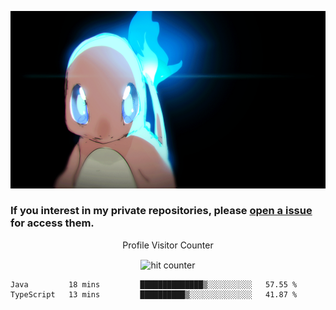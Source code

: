 [gif]: https://raw.githubusercontent.com/uysalserkan/uysalserkan/master/charmander-2.gif

![gif]

### If you interest in my private repositories, please [open a issue](https://github.com/uysalserkan/uysalserkan/issues) for access them.


<div align="center">
<p>Profile Visitor Counter</p>
<img src="https://profile-counter.glitch.me/uysalserkan/count.svg" alt="hit counter" align="center">
</div>

<!--START_SECTION:waka-->
```text
Java         18 mins         ██████████████▒░░░░░░░░░░   57.55 % 
TypeScript   13 mins         ██████████▒░░░░░░░░░░░░░░   41.87 % 
```
<!--END_SECTION:waka-->
